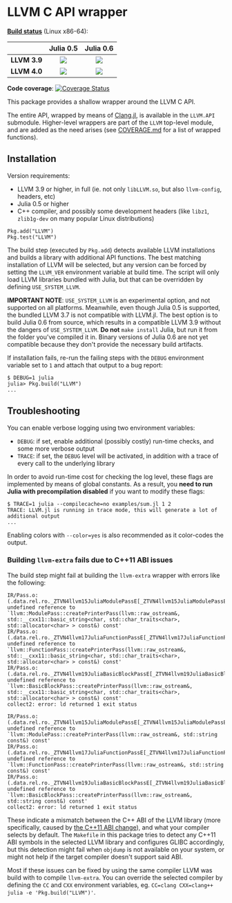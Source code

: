 LLVM C API wrapper
==================

<!-- [![LLVM](http://pkg.julialang.org/badges/LLVM_0.4.svg)](http://pkg.julialang.org/?pkg=LLVM&ver=0.4) -->
<!-- [![LLVM](http://pkg.julialang.org/badges/LLVM_0.5.svg)](http://pkg.julialang.org/?pkg=LLVM&ver=0.5) -->

**[Build status](https://ci.maleadt.net/buildbot/julia/waterfall?tag=LLVM)** (Linux x86-64):

|              | Julia 0.5 | Julia 0.6 |
| ------------ |:---------:|:---------:|
| **LLVM 3.9** | [![](https://ci.maleadt.net/buildbot/julia/png?builder=LLVM.jl:%20Julia%200.5,%20system%20LLVM%203.9%20(x86-64))](https://ci.maleadt.net/buildbot/julia/builders/LLVM.jl%3A%20Julia%200.5%2C%20system%20LLVM%203.9%20%28x86-64%29) | [![](https://ci.maleadt.net/buildbot/julia/png?builder=LLVM.jl:%20Julia%20master,%20embedded%20LLVM%203.9%20(x86-64))](https://ci.maleadt.net/buildbot/julia/builders/LLVM.jl%3A%20Julia%20master%2C%20embedded%20LLVM%203.9%20%28x86-64%29) |
| **LLVM 4.0** | [![](https://ci.maleadt.net/buildbot/julia/png?builder=LLVM.jl:%20Julia%200.5,%20system%20LLVM%204.0%20(x86-64))](https://ci.maleadt.net/buildbot/julia/builders/LLVM.jl%3A%20Julia%200.5%2C%20system%20LLVM%204.0%20%28x86-64%29) | [![](https://ci.maleadt.net/buildbot/julia/png?builder=LLVM.jl:%20Julia%20master,%20system%20LLVM%204.0%20(x86-64))](https://ci.maleadt.net/buildbot/julia/builders/LLVM.jl%3A%20Julia%20master%2C%20system%20LLVM%204.0%20%28x86-64%29) |

**Code coverage**: [![Coverage Status](https://codecov.io/gh/maleadt/LLVM.jl/branch/master/graph/badge.svg)](https://codecov.io/gh/maleadt/LLVM.jl)

This package provides a shallow wrapper around the LLVM C API.

The entire API, wrapped by means of [Clang.jl](https://github.com/ihnorton/Clang.jl/), is
available in the `LLVM.API` submodule. Higher-level wrappers are part of the `LLVM`
top-level module, and are added as the need arises (see [COVERAGE.md](COVERAGE.md) for a
list of wrapped functions).



Installation
------------

Version requirements:

* LLVM 3.9 or higher, in full (ie. not only `libLLVM.so`, but also `llvm-config`, headers,
  etc)
* Julia 0.5 or higher
* C++ compiler, and possibly some development headers (like `libz1`, `zlib1g-dev` on many
  popular Linux distributions)

```
Pkg.add("LLVM")
Pkg.test("LLVM")
```

The build step (executed by `Pkg.add`) detects available LLVM installations and builds a
library with additional API functions. The best matching installation of LLVM will be
selected, but any version can be forced by setting the `LLVM_VER` environment variable at
build time. The script will only load LLVM libraries bundled with Julia, but that can be
overridden by defining `USE_SYSTEM_LLVM`.

**IMPORTANT NOTE**: `USE_SYSTEM_LLVM` is an experimental option, and not supported on all
platforms. Meanwhile, even though Julia 0.5 is supported, the bundled LLVM 3.7 is not
compatible with LLVM.jl. The best option is to build Julia 0.6 from source, which results in
a compatible LLVM 3.9 without the dangers of `USE_SYSTEM_LLVM`. **Do not** `make install`
Julia, but run it from the folder you've compiled it in. Binary versions of Julia 0.6 are
not yet compatible because they don't provide the necessary build artifacts.

If installation fails, re-run the failing steps with the `DEBUG` environment variable set to
`1` and attach that output to a bug report:

```
$ DEBUG=1 julia
julia> Pkg.build("LLVM")
...
```



Troubleshooting
---------------

You can enable verbose logging using two environment variables:

* `DEBUG`: if set, enable additional (possibly costly) run-time checks, and some more
  verbose output
* `TRACE`: if set, the `DEBUG` level will be activated, in addition with a trace of every
  call to the underlying library

In order to avoid run-time cost for checking the log level, these flags are implemented by
means of global constants. As a result, you **need to run Julia with precompilation
disabled** if you want to modify these flags:

```
$ TRACE=1 julia --compilecache=no examples/sum.jl 1 2
TRACE: LLVM.jl is running in trace mode, this will generate a lot of additional output
...
```

Enabling colors with `--color=yes` is also recommended as it color-codes the output.


### Building `llvm-extra` fails due to C++11 ABI issues

The build step might fail at building the `llvm-extra` wrapper with errors like the
following:

```
IR/Pass.o:(.data.rel.ro._ZTVN4llvm15JuliaModulePassE[_ZTVN4llvm15JuliaModulePassE]+0x40): undefined reference to `llvm::ModulePass::createPrinterPass(llvm::raw_ostream&, std::__cxx11::basic_string<char, std::char_traits<char>, std::allocator<char> > const&) const'
IR/Pass.o:(.data.rel.ro._ZTVN4llvm17JuliaFunctionPassE[_ZTVN4llvm17JuliaFunctionPassE]+0x40): undefined reference to `llvm::FunctionPass::createPrinterPass(llvm::raw_ostream&, std::__cxx11::basic_string<char, std::char_traits<char>, std::allocator<char> > const&) const'
IR/Pass.o:(.data.rel.ro._ZTVN4llvm19JuliaBasicBlockPassE[_ZTVN4llvm19JuliaBasicBlockPassE]+0x40): undefined reference to `llvm::BasicBlockPass::createPrinterPass(llvm::raw_ostream&, std::__cxx11::basic_string<char, std::char_traits<char>, std::allocator<char> > const&) const'
collect2: error: ld returned 1 exit status
```

```
IR/Pass.o:(.data.rel.ro._ZTVN4llvm15JuliaModulePassE[_ZTVN4llvm15JuliaModulePassE]+0x40): undefined reference to `llvm::ModulePass::createPrinterPass(llvm::raw_ostream&, std::string const&) const'
IR/Pass.o:(.data.rel.ro._ZTVN4llvm17JuliaFunctionPassE[_ZTVN4llvm17JuliaFunctionPassE]+0x40): undefined reference to `llvm::FunctionPass::createPrinterPass(llvm::raw_ostream&, std::string const&) const'
IR/Pass.o:(.data.rel.ro._ZTVN4llvm19JuliaBasicBlockPassE[_ZTVN4llvm19JuliaBasicBlockPassE]+0x40): undefined reference to `llvm::BasicBlockPass::createPrinterPass(llvm::raw_ostream&, std::string const&) const'
collect2: error: ld returned 1 exit status
```

These indicate a mismatch between the C++ ABI of the LLVM library (more specifically, caused
by [the C++11 ABI change](https://gcc.gnu.org/wiki/Cxx11AbiCompatibility)), and what your
compiler selects by default. The `Makefile` in this package tries to detect any C++11 ABI
symbols in the selected LLVM library and configures GLIBC accordingly, but this detection
might fail when `objdump` is not available on your system, or might not help if the target
compiler doesn't support said ABI.

Most if these issues can be fixed by using the same compiler LLVM was build with to compile
`llvm-extra`. You can override the selected compiler by defining the `CC` and `CXX`
environment variables, eg. `CC=clang CXX=clang++ julia -e 'Pkg.build("LLVM")'`.
